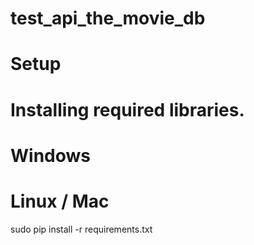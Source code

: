 # test_api_the_movie_db

# Setup
# Installing required libraries.

# Windows


# Linux / Mac
sudo pip install -r requirements.txt
